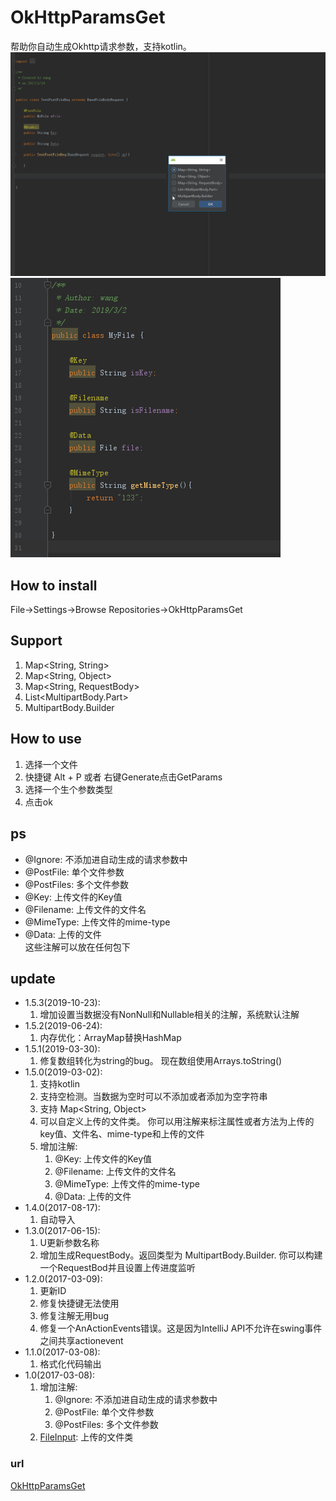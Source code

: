 # OkHttpParamsGet #
帮助你自动生成Okhttp请求参数，支持kotlin。
<img src="img/getbody.gif"></img> <img src="img/file.jpg"></img>

## How to install ##
File->Settings->Browse Repositories->OkHttpParamsGet

## Support ##
      
1. Map&lt;String, String&gt;  
2. Map&lt;String, Object&gt;
3. Map&lt;String, RequestBody&gt;
4. List&lt;MultipartBody.Part&gt;
5. MultipartBody.Builder
## How to use ##
1. 选择一个文件
2. 快捷键 Alt + P 或者 右键Generate点击GetParams
3. 选择一个生个参数类型
4. 点击ok
## ps ##
- @Ignore: 不添加进自动生成的请求参数中
- @PostFile: 单个文件参数
- @PostFiles: 多个文件参数
- @Key: 上传文件的Key值
- @Filename: 上传文件的文件名
- @MimeType: 上传文件的mime-type
- @Data: 上传的文件  
这些注解可以放在任何包下

## update ##
<ul>
          <li>
            1.5.3(2019-10-23):
            <ol>
                <li>增加设置当数据没有NonNull和Nullable相关的注解，系统默认注解</li>
            </ol>
          </li>
          <li>
            1.5.2(2019-06-24):
            <ol>
                <li>内存优化：ArrayMap替换HashMap</li>
            </ol>
         </li>
        <li>
            1.5.1(2019-03-30):
            <ol>
                <li>修复数组转化为string的bug。 现在数组使用Arrays.toString()</li>
            </ol>
        </li>
        <li>
            1.5.0(2019-03-02):
            <ol>
                <li>支持kotlin</li>
                <li>支持空检测。当数据为空时可以不添加或者添加为空字符串</li>
                <li>支持 Map&lt;String, Object&gt;</li>
                <li>可以自定义上传的文件类。 你可以用注解来标注属性或者方法为上传的key值、文件名、mime-type和上传的文件</li>
                <li>
                    增加注解:
                    <ol>
                        <li>@Key: 上传文件的Key值</li>
                        <li>@Filename: 上传文件的文件名</li>
                        <li>@MimeType: 上传文件的mime-type</li>
                        <li>@Data: 上传的文件</li>
                    </ol>
                </li>
            </ol>
        </li>
        <li>
            1.4.0(2017-08-17):
            <ol>
                <li>自动导入</li>
            </ol>
        </li>
        <li>
            1.3.0(2017-06-15):
            <ol>
                <li>U更新参数名称</li>
                <li>增加生成RequestBody。返回类型为 MultipartBody.Builder. 你可以构建一个RequestBod并且设置上传进度监听</li>
            </ol>
        </li>
        <li>
            1.2.0(2017-03-09):
            <ol>
                <li>更新ID</li>
                <li>修复快捷键无法使用</li>
                <li>修复注解无用bug</li>
                <li>修复一个AnActionEvents错误。这是因为IntelliJ API不允许在swing事件之间共享actionevent</li>
            </ol>
        </li>
        <li>
            1.1.0(2017-03-08):
            <ol>
                <li>格式化代码输出</li>
            </ol>
        </li>
        <li>
            1.0(2017-03-08):
            <ol>
                <li>
                    增加注解:
                    <ol>
                        <li>@Ignore: 不添加进自动生成的请求参数中</li>
                        <li>@PostFile: 单个文件参数</li>
                        <li>@PostFiles: 多个文件参数</li>
                    </ol>
                </li>
                <li>
                    <a href="https://github.com/kingwang666/OkHttpParamsGet/blob/master/extra/FileInput.java">FileInput</a>: 上传的文件类
                </li>
            </ol>
        </li>
</ul>


### url ###
[OkHttpParamsGet](https://plugins.jetbrains.com/plugin/9545-okhttpparamsget)